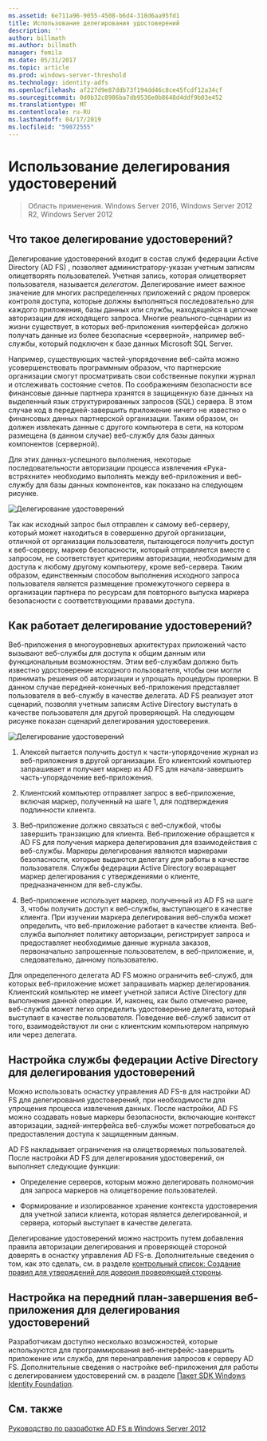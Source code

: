 ```yaml
---
ms.assetid: 6e711a96-9055-4508-b6d4-318d6aa95fd1
title: Использование делегирования удостоверений
description: ''
author: billmath
ms.author: billmath
manager: femila
ms.date: 05/31/2017
ms.topic: article
ms.prod: windows-server-threshold
ms.technology: identity-adfs
ms.openlocfilehash: af227d9e87ddb73f194dd46c8ce45fcdf12a34cf
ms.sourcegitcommit: 0d0b32c8986ba7db9536e0b8648d4ddf9b03e452
ms.translationtype: MT
ms.contentlocale: ru-RU
ms.lasthandoff: 04/17/2019
ms.locfileid: "59872555"
---
```

# <a name="when-to-use-identity-delegation"></a>Использование делегирования удостоверений

>Область применения. Windows Server 2016, Windows Server 2012 R2, Windows Server 2012
  
## <a name="what-is-identity-delegation"></a>Что такое делегирование удостоверений?  
Делегирование удостоверений входит в состав служб федерации Active Directory \(AD FS\) , позволяет администратору\-указан учетным записям олицетворять пользователей. Учетная запись, которая олицетворяет пользователя, называется *делегатом*. Делегирование имеет важное значение для многих распределенных приложений с рядом проверок контроля доступа, которые должны выполняться последовательно для каждого приложения, базы данных или службы, находящейся в цепочке авторизации для исходящего запроса. Многие реального\-сценарии из жизни существует, в которых веб-приложения «интерфейса» должно получать данные из более безопасные «серверной», например веб-службы, который подключен к базе данных Microsoft SQL Server.  
  
Например, существующих частей\-упорядочение веб-сайта можно усовершенствовать программным образом, что партнерские организации смогут просматривать свои собственные покупки журнал и отслеживать состояние счетов. По соображениям безопасности все финансовые данные партнера хранятся в защищенную базе данных на выделенный язык структурированных запросов \(SQL\) сервера. В этом случае код в передней\-завершить приложение ничего не известно о финансовых данных партнерской организации. Таким образом, он должен извлекать данные с другого компьютера в сети, на котором размещена \(в данном случае\) веб-службу для базы данных компонентов \(серверной\).  
  
Для этих данных\-успешного выполнения, некоторые последовательности авторизации процесса извлечения «Рука\-встряхните» необходимо выполнять между веб-приложения и веб-службу для базы данных компонентов, как показано на следующем рисунке.  
  
![Делегирование удостоверений](media/adfs2_identitydelegationconcept.gif)  
  
Так как исходный запрос был отправлен к самому веб-серверу, который может находиться в совершенно другой организации, отличной от организации пользователя, пытающегося получить доступ к веб-серверу, маркер безопасности, который отправляется вместе с запросом, не соответствует критериям авторизации, необходимым для доступа к любому другому компьютеру, кроме веб-сервера. Таким образом, единственным способом выполнения исходного запроса пользователя является размещение промежуточного сервера в организации партнера по ресурсам для повторного выпуска маркера безопасности с соответствующими правами доступа.  
  
## <a name="how-does-identity-delegation-work"></a>Как работает делегирование удостоверений?  
Веб-приложения в многоуровневых архитектурах приложений часто вызывают веб-службы для доступа к общим данным или функциональным возможностям. Этим веб-службам должно быть известно удостоверение исходного пользователя, чтобы они могли принимать решения об авторизации и упрощать процедуры проверки. В данном случае передней\-конечных веб-приложения представляет пользователя в веб-службу в качестве делегата. AD FS реализует этот сценарий, позволяя учетным записям Active Directory выступать в качестве пользователя для другой проверяющей. На следующем рисунке показан сценарий делегирования удостоверения.  
  
![Делегирование удостоверений](media/adfs2_identitydelegationsteps.gif)  
  
1.  Алексей пытается получить доступ к части\-упорядочение журнал из веб-приложения в другой организации. Его клиентский компьютер запрашивает и получает маркер из AD FS для начала\-завершить часть\-упорядочение веб-приложения.  
  
2.  Клиентский компьютер отправляет запрос в веб-приложение, включая маркер, полученный на шаге 1, для подтверждения подлинности клиента.  
  
3.  Веб-приложение должно связаться с веб-службой, чтобы завершить транзакцию для клиента. Веб-приложение обращается к AD FS для получения маркера делегирования для взаимодействия с веб-службы. Маркеры делегирования являются маркерами безопасности, которые выдаются делегату для работы в качестве пользователя. Службы федерации Active Directory возвращает маркер делегирования с утверждениями о клиенте, предназначенном для веб-службы.  
  
4.  Веб-приложение использует маркер, полученный из AD FS на шаге 3, чтобы получить доступ к веб-службы, выступающего в качестве клиента. При изучении маркера делегирования веб-служба может определить, что веб-приложение работает в качестве клиента. Веб-служба выполняет политику авторизации, регистрирует запроса и предоставляет необходимые данные журнала заказов, первоначально запрошенные пользователем, в веб-приложение, и, следовательно, данному пользователю.  
  
Для определенного делегата AD FS можно ограничить веб-служб, для которых веб-приложение может запрашивать маркер делегирования. Клиентский компьютер не имеет учетной записи Active Directory для выполнения данной операции. И, наконец, как было отмечено ранее, веб-служба может легко определить удостоверение делегата, который выступает в качестве пользователя. Поведение веб-служб зависит от того, взаимодействуют ли они с клиентским компьютером напрямую или через делегата.  
  
## <a name="configuring-ad-fs-for-identity-delegation"></a>Настройка службы федерации Active Directory для делегирования удостоверений  
Можно использовать оснастку управления AD FS\-в для настройки AD FS для делегирования удостоверений, при необходимости для упрощения процесса извлечения данных. После настройки, AD FS можно создавать новые маркеры безопасности, включающие контекст авторизации, задней\-интерфейса веб-службы может потребоваться до предоставления доступа к защищенным данным.  
  
AD FS накладывает ограничения на олицетворяемых пользователей. После настройки AD FS для делегирования удостоверений, он выполняет следующие функции:  
  
-   Определение серверов, которым можно делегировать полномочия для запроса маркеров на олицетворение пользователей.  
  
-   Формирование и изолированное хранение контекста удостоверения для учетной записи клиента, которая является делегированной, и сервера, который выступает в качестве делегата.  
  
Делегирование удостоверений можно настроить путем добавления правила авторизации делегирования и проверяющей стороной доверять в оснастку управления AD FS\-в. Дополнительные сведения о том, как это сделать, см. в разделе [контрольный список: Создание правил для утверждений для доверия проверяющей стороны](../../ad-fs/deployment/Checklist--Creating-Claim-Rules-for-a-Relying-Party-Trust.md).  
  
## <a name="configuring-the-front-end-web-application-for-identity-delegation"></a>Настройка на передний план\-завершения веб-приложения для делегирования удостоверений  
Разработчикам доступно несколько возможностей, которые используются для программирования веб-интерфейс\-завершить приложение или служба, для перенаправления запросов к серверу AD FS. Дополнительные сведения о настройке веб-приложения для работы с делегированием удостоверений см. в разделе [Пакет SDK Windows Identity Foundation](https://go.microsoft.com/fwlink/?LinkId=122266).  
  
## <a name="see-also"></a>См. также
[Руководство по разработке AD FS в Windows Server 2012](AD-FS-Design-Guide-in-Windows-Server-2012.md)
